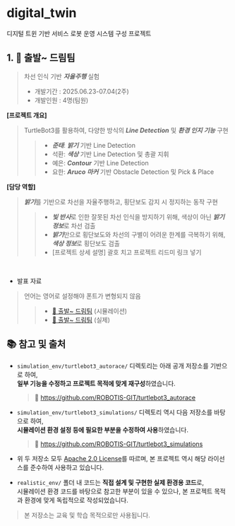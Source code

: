 # digital_twin
디지털 트윈 기반 서비스 로봇 운영 시스템 구성 프로젝트
## 1. 🚗 출발~ 드림팀
> 차선 인식 기반 ***자율주행*** 실험  
> - 개발기간 : 2025.06.23-07.04(2주)  
> - 개발인원 : 4명(팀원)  

**[프로젝트 개요]**
> TurtleBot3를 활용하여, 다양한 방식의 ***Line Detection*** 및 ***환경 인지 기능*** 구현
>> - ***준태***: ***밝기*** 기반 Line Detection  
>> - 석환: ***색상*** 기반 Line Detection 및 총괄 지휘  
>> - 예은: ***Contour*** 기반 Line Detection  
>> - 요한: ***Aruco 마커*** 기반 Obstacle Detection 및 Pick & Place  

**[담당 역할]**
> ***밝기***를 기반으로 차선을 자율주행하고, 횡단보도 감지 시 정지하는 동작 구현
>> - ***빛 반사***로 인한 잘못된 차선 인식을 방지하기 위해, 색상이 아닌 ***밝기 정보***로 차선 검출  
>> - ***밝기***만으로 횡단보도와 차선의 구별이 어려운 한계를 극복하기 위해, ***색상 정보***로 횡단보도 검출   
>> - [프로젝트 상세 설명] 괄호 치고 프로젝트 리드미 링크 넣기  
<br />

- 발표 자료  
> 언어는 영어로 설정해야 폰트가 변형되지 않음  
>> - [🚗 출발~ 드림팀](https://www.canva.com/design/DAGt2sLx8RI/VkKIgs1l_i8HXuTRUbE8JQ/edit?utm_content=DAGt2sLx8RI&utm_campaign=designshare&utm_medium=link2&utm_source=sharebutton) (시뮬레이션)
>> - [🚗 출발~ 드림팀](https://www.canva.com/design/DAGt2kunhJg/goZzTe1LCq2qbrLk0cxp_A/edit?utm_content=DAGt2kunhJg&utm_campaign=designshare&utm_medium=link2&utm_source=sharebutton) (실제)


## 📚 참고 및 출처

- `simulation_env/turtlebot3_autorace/` 디렉토리는 아래 공개 저장소를 기반으로 하여,  
  **일부 기능을 수정하고 프로젝트 목적에 맞게 재구성**하였습니다.  
  > 🔗 https://github.com/ROBOTIS-GIT/turtlebot3_autorace

- `simulation_env/turtlebot3_simulations/` 디렉토리 역시 다음 저장소를 바탕으로 하여,  
  **시뮬레이션 환경 설정 등에 필요한 부분을 수정하여 사용**하였습니다.  
  > 🔗 https://github.com/ROBOTIS-GIT/turtlebot3_simulations

- 위 두 저장소 모두 [Apache 2.0 License](https://www.apache.org/licenses/LICENSE-2.0.html)를 따르며, 본 프로젝트 역시 해당 라이선스를 준수하여 사용하고 있습니다.

- `realistic_env/` 폴더 내 코드는 **직접 설계 및 구현한 실제 환경용 코드**로,  
  시뮬레이션 환경 코드를 바탕으로 참고한 부분이 있을 수 있으나, 본 프로젝트 목적과 환경에 맞게 독립적으로 작성되었습니다.

> 본 저장소는 교육 및 학습 목적으로만 사용됩니다.
